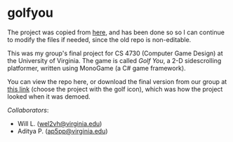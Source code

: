 # golfyou

The project was copied from [here](https://github.com/uva-cs4730-s23/game-golfyou), and has been done so so I can continue to modify the files if needed, since the old repo is non-editable.

This was my group's final project for CS 4730 (Computer Game Design) at the University of Virginia. The game is called *Golf You*, a 2-D sidescrolling platformer, written using MonoGame (a C# game framework).

You can view the repo here, or download the final version from our group at [this link](http://cs4730.games) (choose the project with the golf icon), which was how the project looked when it was demoed.

*Collaborators*:
+ Will L. (wel2vh@virginia.edu)
+ Aditya P. (ap5pp@virginia.edu)
